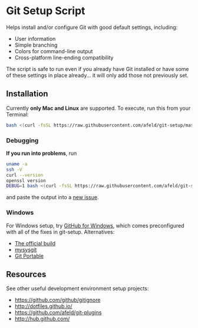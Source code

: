 # Git Setup Script

Helps install and/or configure Git with good default settings, including:

* User information
* Simple branching
* Colors for command-line output
* Cross-platform line-ending compatibility

The script is safe to run even if you already have Git installed or have some of these settings in place already... it will only add those not previously set.

## Installation

Currently **only Mac and Linux** are supported. To execute, run this from your Terminal:

```bash
bash <(curl -fsSL https://raw.githubusercontent.com/afeld/git-setup/master/setup.sh)
```

### Debugging

**If you run into problems**, run

```bash
uname -a
ssh -V
curl --version
openssl version
DEBUG=1 bash <(curl -fsSL https://raw.githubusercontent.com/afeld/git-setup/master/setup.sh)
```

and paste the output into a [new issue](https://github.com/afeld/git-setup/issues/new).

### Windows

For Windows setup, try [GitHub for Windows](http://windows.github.com/), which comes preconfigured with all of the fixes in git-setup. Alternatives:

* [The official build](http://git-scm.com/downloads)
* [mysysgit](http://msysgit.github.io/)
* [Git Portable](https://github.com/bungeshea/GitPortable)

## Resources

See other useful development environment setup projects:

* https://github.com/github/gitignore
* http://dotfiles.github.io/
* https://github.com/afeld/git-plugins
* http://hub.github.com/
